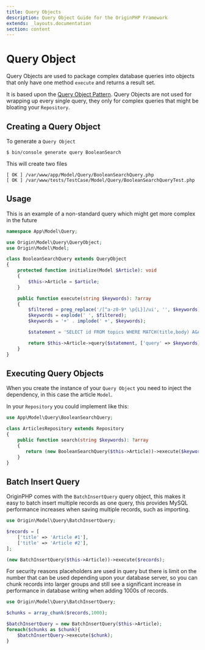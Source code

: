 ```yaml
---
title: Query Objects
description: Query Object Guide for the OriginPHP Framework
extends: _layouts.documentation
section: content
---
```

# Query Object

Query Objects are used to package complex database queries into objects that only have one method `execute` and returns a result set.

It is based upon the [Query Object Pattern](https://www.martinfowler.com/eaaCatalog/queryObject.html). Query Objects are not used for wrapping up every single query, they only for complex queries that might be bloating your `Repository`.

## Creating a Query Object

To generate a `Query Object`

```linux
$ bin/console generate query BooleanSearch
```

This will create two files

```linux
[ OK ] /var/www/app/Model/Query/BooleanSearchQuery.php
[ OK ] /var/www/tests/TestCase/Model/Query/BooleanSearchQueryTest.php
```

## Usage

This is an example of a non-standard query which might get more complex in the future

```php
namespace App\Model\Query;

use Origin\Model\Query\QueryObject;
use Origin\Model\Model;

class BooleanSearchQuery extends QueryObject
{
    protected function initialize(Model $Article): void
    {
        $this->Article = $article;
    }

    public function execute(string $keywords): ?array
    {
        $filtered = preg_replace('/[^a-z0-9* \p{L}]/ui', '', $keywords);
        $keywords = explode(' ', $filtered);
        $keywords = '+' . implode(' +', $keywords);

        $statement = 'SELECT id FROM topics WHERE MATCH(title,body) AGAINST (:query IN BOOLEAN MODE)';

        return $this->Article->query($statement, ['query' => $keywords]);
    }
}
```

## Executing Query Objects

When you create the instance of your `Query Object` you need to inject the dependency, in this case the article `Model`.

In your `Repository` you could implement like this:

```php
use App\Model\Query\BooleanSearchQuery;

class ArticlesRepository extends Repository
{
    public function search(string $keywords): ?array
    {
       return (new BooleanSearchQuery($this->Article))->execute($keywords);
    }
}
```

## Batch Insert Query

OriginPHP comes with the `BatchInsertQuery` query object, this makes it easy to batch insert multiple records as one query, this provides MySQL performance increases when saving multiple records, such as importing.

```php
use Origin\Model\Query\BatchInsertQuery;

$records = [
    ['title' => 'Article #1'],
    ['title' => 'Article #2'],
];

(new BatchInsertQuery($this->Article))->execute($records);
```

For security reasons placeholders are used in query but there is limit on the number that can be used depending upon your database server, so you can chunk records into larger groups and still see a significant increase in performance in database writing when adding 1000s of records.

```php
use Origin\Model\Query\BatchInsertQuery;

$chunks = array_chunk($records,1000);

$batchInsertQuery = new BatchInsertQuery($this->Article);
foreach($chunks as $chunk){
    $batchInsertQuery->execute($chunk);
}
```